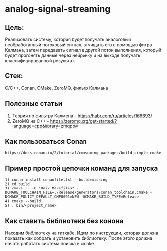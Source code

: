 # analog-signal-streaming

## Цель: 
Реализовать систему, которая будет получать аналоговый необработанный потоковый сигнал, отчищать его с помощью фитра Калмана, затем передавать сигнал в другой поток выполнения, который будет прогонять данные через нейронку и на выходе получать классифицированный результат.

## Стек:
C/C++, Conan, CMake, ZeroMQ, фильтр Калмана

## Полезные статьи
1) Теория по фильтру Калмена - https://habr.com/ru/articles/166693/
2) ZeroMQ на С++ - https://zeromq.org/get-started/?language=cpp&library=zmqpp#

## Как пользоваться Conan
    https://docs.conan.io/2/tutorial/consuming_packages/build_simple_cmake_project.html#
 
## Пример простой цепочки команд для запуска
    1) conan install conanfile.txt --build=missing
    2) cd build
    3) cmake .. -G "Unix Makefiles" -DCMAKE_TOOLCHAIN_FILE=./Release/generators/conan_toolchain.cmake -DCMAKE_POLICY_DEFAULT_CMP0091=NEW -DCMAKE_BUILD_TYPE=Release
    4) cmake --build .
    5) . bin/<project_name>

## Как ставить библиотеки без конона
Находим библиотеку на гитхабе. Идем по инструкции, которая должна показать как собрать и установить библиотеку.
После этого должна начать работать система поиска в cmake
